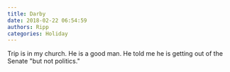 ```yaml
---
title: Darby
date: 2018-02-22 06:54:59
authors: Ripp
categories: Holiday
---
```


 Trip is in my church. He is a good man. He told me he is getting out of the Senate "but not politics."